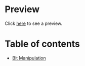 # Preview

Click [here](https://viaduct.gitbook.io/crackhackerrank/) to see a preview.

# Table of contents

* [Bit Manipulation](bit-manipulation.md)

